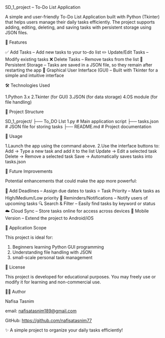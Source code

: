 SD_1_project – To-Do List Application

A simple and user-friendly To-Do List Application built with Python (Tkinter) that helps users manage their daily tasks efficiently.
The project supports adding, editing, deleting, and saving tasks with persistent storage using JSON files.

📌 Features

✅ Add Tasks – Add new tasks to your to-do list
✏️ Update/Edit Tasks – Modify existing tasks
❌ Delete Tasks – Remove tasks from the list
💾 Persistent Storage – Tasks are saved in a JSON file, so they remain after restarting the app
🎨 Graphical User Interface (GUI) – Built with Tkinter for a simple and intuitive interface

🛠️ Technologies Used

1.Python 3.x
2.Tkinter (for GUI)
3.JSON (for data storage)
4.OS module (for file handling)

📂 Project Structure

SD_1_project/
├── To_DO LIst 1.py     # Main application script
├── tasks.json          # JSON file for storing tasks
├── README.md           # Project documentation

📖 Usage

1.Launch the app using the command above.
2.Use the interface buttons to:
   Add → Type a new task and add it to the list
   Update → Edit a selected task
   Delete → Remove a selected task
   Save → Automatically saves tasks into tasks.json
   

🔮 Future Improvements

Potential enhancements that could make the app more powerful:

📅 Add Deadlines – Assign due dates to tasks
⭐ Task Priority – Mark tasks as High/Medium/Low priority
🔔 Reminders/Notifications – Notify users of upcoming tasks
🔍 Search & Filter – Easily find tasks by keyword or status
☁️ Cloud Sync – Store tasks online for access across devices
📱 Mobile Version – Extend the project to Android/iOS

🎯 Application Scope

This project is ideal for:
1. Beginners learning Python GUI programming
2. Understanding file handling with JSON
3. small-scale personal task management

📜 License

This project is developed for educational purposes. You may freely use or modify it for learning and non-commercial use.

👩‍💻 Author

Nafisa Tasnim

email: nafisatasnim189@gmail.com

GitHub: https://github.com/nafisatasnim77

✨ A simple project to organize your daily tasks efficiently!
